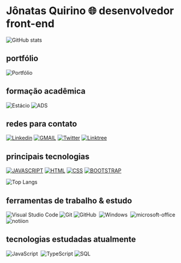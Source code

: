 # Jônatas Quirino 🌐 desenvolvedor front-end 

![GitHub stats](https://github-readme-stats.vercel.app/api?username=ojonatasquirino&show_icons=false&theme=dark)

## portfólio

![Portfólio](https://img.shields.io/badge/em%20codificação-portfólio-172B4D?style=for-the-badge&logo=estacio&logoColor=blue)

## formação acadêmica

![Estácio](https://img.shields.io/badge/faculdade-estacio-blue?style=for-the-badge&logo=estacio&logoColor=blue)
![ADS](https://img.shields.io/badge/ADS-4ºsemestre-transparent?style=for-the-badge&logo=estacio&logoColor=blue)


## redes para contato

[![Linkedin](https://img.shields.io/badge/LinkedIn-0077B5?style=for-the-badge&logo=linkedin&logoColor=white)](https://www.linkedin.com/in/jonatasquirino/)
[![GMAIL](https://img.shields.io/badge/Gmail-D14836?style=for-the-badge&logo=gmail&logoColor=white)](mailto:quirinoj02@gmail.com)
[![Twitter](https://img.shields.io/badge/Twitter-1DA1F2?style=for-the-badge&logo=twitter&logoColor=white)](https://twitter.com/ojonatasquirino)
[![Linktree](https://img.shields.io/badge/linktree-39E09B?style=for-the-badge&logo=linktree&logoColor=white)](https://linktr.ee/ojonatasquirino)

 ## principais tecnologias


[![JAVASCRIPT](https://img.shields.io/badge/JavaScript-F7DF1E?style=for-the-badge&logo=javascript&logoColor=black)]()
[![HTML](https://img.shields.io/badge/HTML5-E34F26?style=for-the-badge&logo=html5&logoColor=white)]()
[![CSS](https://img.shields.io/badge/CSS3-1572B6?style=for-the-badge&logo=css3&logoColor=white)]()
[![BOOTSTRAP](https://img.shields.io/badge/Bootstrap-563D7C?style=for-the-badge&logo=bootstrap&logoColor=white)]()

![Top Langs](https://github-readme-stats.vercel.app/api/top-langs/?username=ojonatasquirino&hide_progress=trueicons=true&theme=dark)


## ferramentas de trabalho & estudo

![Visual Studio Code](https://img.shields.io/badge/-Visual%20Studio%20Code-0D1117?style=for-the-badge&logo=visual-studio-code&logoColor=007ACC&labelColor=0D1117)
![Git](https://img.shields.io/badge/-Git-0D1117?style=for-the-badge&logo=git&labelColor=0D1117)
![GitHub](https://img.shields.io/badge/-GitHub-0D1117?style=for-the-badge&logo=github&labelColor=0D1117)&nbsp;
![Windows](https://img.shields.io/badge/-Windows-0D1117?style=for-the-badge&logo=windows&labelColor=0D1117)&nbsp;
![microsoft-office](https://img.shields.io/badge/-microsoft_office-0D1117?style=for-the-badge&logo=microsoft-office&labelColor=0D1117)&nbsp;
![notiion](https://img.shields.io/badge/Notion-0D1117?style=for-the-badge&logo=notion&logoColor=white)



  
## tecnologias estudadas atualmente
![JavaScript](https://img.shields.io/badge/-JavaScript-0D1117?style=for-the-badge&logo=javascript&labelColor=0D1117&textColor=0D1117)&nbsp;
![TypeScript](https://img.shields.io/badge/TypeScript-0D1117?style=for-the-badge&logo=typescript&logoColor=white)
![SQL](https://img.shields.io/badge/PostgreSQL-0D1117?style=for-the-badge&logo=postgresql&logoColor=white)







